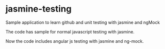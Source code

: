 # jasmine-testing
Sample application to learn github and unit testing with jasmine and ngMock

The code has sample for normal javascript testing with jasmine.

Now the code includes angular js testing with jasmine and ng-mock.
